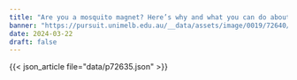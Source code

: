 ```yaml
---
title: "Are you a mosquito magnet? Here’s why and what you can do about it"
banner: "https://pursuit.unimelb.edu.au/__data/assets/image/0019/72640/a3e48650309d7d43366becab736721b783fb21c4.jpg"
date: 2024-03-22
draft: false
---
```


{{< json_article file="data/p72635.json" >}}